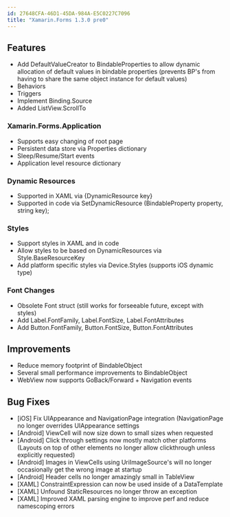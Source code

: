 ```yaml
---
id: 27648CFA-46D1-45DA-984A-E5C0227C7096
title: "Xamarin.Forms 1.3.0 pre0"
---
```


## Features

- Add DefaultValueCreator to BindableProperties to allow dynamic allocation of default values in bindable properties (prevents BP's from having to share the same object instance for default values)
- Behaviors
- Triggers
- Implement Binding.Source
- Added ListView.ScrollTo

### Xamarin.Forms.Application

- Supports easy changing of root page
- Persistent data store via Properties dictionary
- Sleep/Resume/Start events
- Application level resource dictionary

### Dynamic Resources

- Supported in XAML via {DynamicResource key}
- Supported in code via SetDynamicResource (BindableProperty property, string key);

### Styles

- Support styles in XAML and in code
- Allow styles to be based on DynamicResources via Style.BaseResourceKey
- Add platform specific styles via Device.Styles (supports iOS dynamic type)

### Font Changes

- Obsolete Font struct (still works for forseeable future, except with styles)
- Add Label.FontFamily, Label.FontSize, Label.FontAttributes
- Add Button.FontFamily, Button.FontSize, Button.FontAttributes


## Improvements

- Reduce memory footprint of BindableObject
- Several small performance improvements to BindableObject
- WebView now supports GoBack/Forward + Navigation events


## Bug Fixes

- [iOS] Fix UIAppearance and NavigationPage integration (NavigationPage no longer overrides UIAppearance settings
- [Android] ViewCell will now size down to small sizes when requested
- [Android] Click through settings now mostly match other platforms (Layouts on top of other elements no longer allow clickthrough unless explicitly requested)
- [Android] Images in ViewCells using UriImageSource's will no longer occasionally get the wrong image at startup
- [Android] Header cells no longer amazingly small in TableView
- [XAML] ConstraintExpression can now be used inside of a DataTemplate
- [XAML] Unfound StaticResources no longer throw an exception
- [XAML] Improved XAML parsing engine to improve perf and reduce namescoping errors


